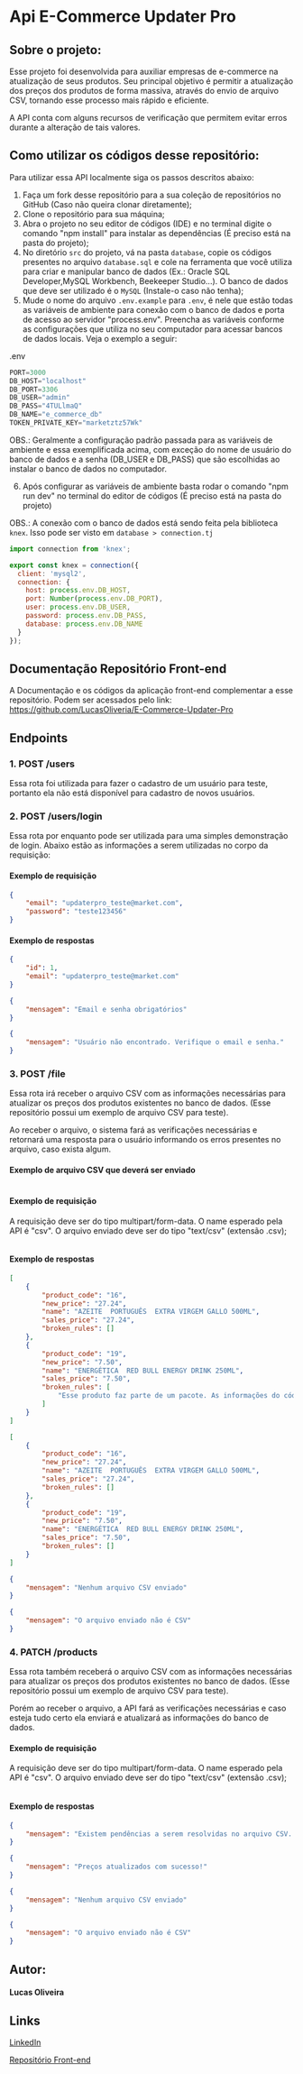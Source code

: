 # Api E-Commerce Updater Pro

## Sobre o projeto:

Esse projeto foi desenvolvida para auxiliar empresas de e-commerce na atualização de seus produtos. Seu principal objetivo é permitir a atualização dos preços dos produtos de forma massiva, através do envio de arquivo CSV, tornando esse processo mais rápido e eficiente.

A API conta com alguns recursos de verificação que permitem evitar erros durante a alteração de tais valores.

## Como utilizar os códigos desse repositório:

Para utilizar essa API localmente siga os passos descritos abaixo:

1. Faça um fork desse repositório para a sua coleção de repositórios no GitHub (Caso não queira clonar diretamente);
2. Clone o repositório para sua máquina;
3. Abra o projeto no seu editor de códigos (IDE) e no terminal digite o comando "npm install" para instalar as dependências (É preciso está na pasta do projeto);
4. No diretório ```src``` do projeto, vá na pasta ```database```, copie os códigos presentes no arquivo ```database.sql``` e cole na ferramenta que você utiliza para criar e manipular banco de dados (Ex.: Oracle SQL Developer,MySQL Workbench, Beekeeper Studio...). O banco de dados que deve ser utilizado é o ```MySQL``` (Instale-o caso não tenha);
5. Mude o nome do arquivo ```.env.example``` para ```.env```, é nele que estão todas as variáveis de ambiente para conexão com o banco de dados e porta de acesso ao servidor "process.env". Preencha as variáveis conforme as configurações que utiliza no seu computador para acessar bancos de dados locais. Veja o exemplo a seguir: 

.env
```javascript
PORT=3000
DB_HOST="localhost"
DB_PORT=3306
DB_USER="admin"
DB_PASS="4TULlmaQ"
DB_NAME="e_commerce_db"
TOKEN_PRIVATE_KEY="marketztz57Wk"
```
OBS.: Geralmente a configuração padrão passada para as variáveis de ambiente e essa exemplificada acima, com exceção do nome de usuário do banco de dados e a senha (DB_USER e DB_PASS) que são escolhidas ao instalar o banco de dados no computador.

6. Após configurar as variáveis de ambiente basta rodar o comando "npm run dev" no terminal do editor de códigos (É preciso está na pasta do projeto)

OBS.: A conexão com o banco de dados está sendo feita pela biblioteca ```knex```. Isso pode ser visto em ```database > connection.tj```

```javascript
import connection from 'knex';

export const knex = connection({
  client: 'mysql2',
  connection: {
    host: process.env.DB_HOST,
    port: Number(process.env.DB_PORT),
    user: process.env.DB_USER,
    password: process.env.DB_PASS,
    database: process.env.DB_NAME
  }
});
```

## Documentação Repositório Front-end

A Documentação e os códigos da aplicação front-end complementar a esse repositório. Podem ser acessados pelo link: <a href="https://github.com/LucasOliveria/E-Commerce-Updater-Pro" target="_blank">https://github.com/LucasOliveria/E-Commerce-Updater-Pro</a> 

## Endpoints

 ### 1. POST /users

Essa rota foi utilizada para fazer o cadastro de um usuário para teste, portanto ela não está disponível para cadastro de novos usuários.

 ### 2. POST /users/login

Essa rota por enquanto pode ser utilizada para uma simples demonstração de login. Abaixo estão as informações a serem utilizadas no corpo da requisição:

#### Exemplo de requisição
```json
{
    "email": "updaterpro_teste@market.com",
    "password": "teste123456"
}
```
#### Exemplo de respostas
```json
{
    "id": 1,
    "email": "updaterpro_teste@market.com"
}
```
```json
{
    "mensagem": "Email e senha obrigatórios"
}
```
```json
{
    "mensagem": "Usuário não encontrado. Verifique o email e senha."
}
```

 ### 3. POST /file

Essa rota irá receber o arquivo CSV com as informações necessárias para atualizar os preços dos produtos existentes no banco de dados. (Esse repositório possui um exemplo de arquivo CSV para teste).

Ao receber o arquivo, o sistema fará as verificações necessárias e retornará uma resposta para o usuário informando os erros presentes no arquivo, caso exista algum.

#### Exemplo de arquivo CSV que deverá ser enviado

<img src="./images/csv.png" alt="">

#### Exemplo de requisição
A requisição deve ser do tipo multipart/form-data. O name esperado pela API é "csv". O arquivo enviado deve ser do tipo  "text/csv" (extensão .csv);

<img src="./images/requisicao.png" alt="">

#### Exemplo de respostas
```json 
[
    {
        "product_code": "16",
        "new_price": "27.24",
        "name": "AZEITE  PORTUGUÊS  EXTRA VIRGEM GALLO 500ML",
        "sales_price": "27.24",
        "broken_rules": []
    },
    {
        "product_code": "19",
        "new_price": "7.50",
        "name": "ENERGÉTICA  RED BULL ENERGY DRINK 250ML",
        "sales_price": "7.50",
        "broken_rules": [
            "Esse produto faz parte de um pacote. As informações do código do pacote e seu novo preço também devem estar no arquivo CSV. Código do Pacote: 1020"
        ]
    }
]
```
```json
[
    {
        "product_code": "16",
        "new_price": "27.24",
        "name": "AZEITE  PORTUGUÊS  EXTRA VIRGEM GALLO 500ML",
        "sales_price": "27.24",
        "broken_rules": []
    },
    {
        "product_code": "19",
        "new_price": "7.50",
        "name": "ENERGÉTICA  RED BULL ENERGY DRINK 250ML",
        "sales_price": "7.50",
        "broken_rules": []
    }
]
```
```json
{
    "mensagem": "Nenhum arquivo CSV enviado"
}
```
```json
{
    "mensagem": "O arquivo enviado não é CSV"
}
```

### 4. PATCH /products

Essa rota também receberá o arquivo CSV com as informações necessárias para atualizar os preços dos produtos existentes no banco de dados. (Esse repositório possui um exemplo de arquivo CSV para teste).

Porém ao receber o arquivo, a API fará as verificações necessárias e caso esteja tudo certo ela enviará e atualizará as informações do banco de dados. 

#### Exemplo de requisição

A requisição deve ser do tipo multipart/form-data. O name esperado pela API é "csv". O arquivo enviado deve ser do tipo "text/csv" (extensão .csv);

<img src="./images/requisicao-patch.png" alt="">

#### Exemplo de respostas
```json
{
    "mensagem": "Existem pendências a serem resolvidas no arquivo CSV. Por favor, resolva essas pendências e reenvie o arquivo para nova verificação"
}
```
```json
{
    "mensagem": "Preços atualizados com sucesso!"
}
```
```json
{
    "mensagem": "Nenhum arquivo CSV enviado"
}
```
```json
{
    "mensagem": "O arquivo enviado não é CSV"
}
```

## Autor:
#### Lucas Oliveira

## Links
<a href="https://www.linkedin.com/in/lucas-oliveira-5b8a5532/" target="_blank">LinkedIn</a>

<a href="https://github.com/LucasOliveria/E-Commerce-Updater-Pro" target="_blank">Repositório Front-end</a> 
